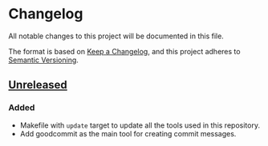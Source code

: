 # Changelog

All notable changes to this project will be documented in this file.

The format is based on [Keep a Changelog](https://keepachangelog.com/en/1.1.0/), and this project adheres to [Semantic Versioning](https://semver.org/spec/v2.0.0.html).

## [Unreleased]

### Added

- Makefile with `update` target to update all the tools used in this repository.
- Add goodcommit as the main tool for creating commit messages.

[unreleased]: https://github.com/nantli/repo-template/compare/v0.0.0...HEAD
